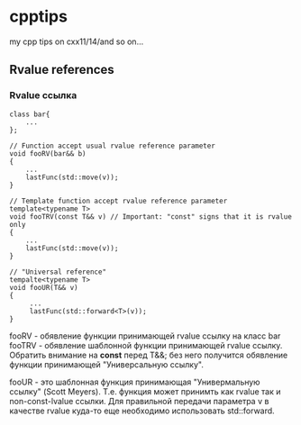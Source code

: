 # cpptips
my cpp tips on cxx11/14/and so on...

## Rvalue references
### Rvalue ссылка
```
class bar{
    ...
};

// Function accept usual rvalue reference parameter
void fooRV(bar&& b)
{
    ...
    lastFunc(std::move(v));
}

// Template function accept rvalue reference parameter
template<typename T>
void fooTRV(const T&& v) // Important: "const" signs that it is rvalue only
{
    ...
    lastFunc(std::move(v));
}

// "Universal reference" 
tempalte<typename T>
void fooUR(T&& v)
{
     ...
     lastFunc(std::forward<T>(v));
}
```
fooRV - обявление функции принимающей rvalue ссылку на класс bar
fooTRV - обявление шаблонной функции принимающей rvalue ссылку. Обратить
внимание на **const** перед T&&; без него получится обявление функции
принимающей "Универсальную ссылку".

fooUR - это шаблонная функция принимающая "Универмальную ссылку" (Scott Meyers).
Т.е. функция может принимть как rvalue так и non-const-lvalue ссылки.
Для правильной передачи параметра v в качестве rvalue куда-то еще
необходимо использовать std::forward.


